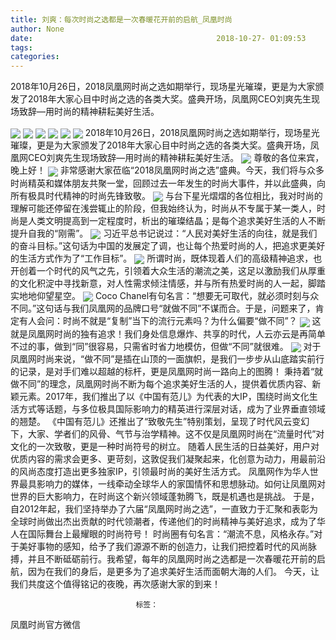 ```yaml
---
title: 刘爽：每次时尚之选都是一次春暖花开前的启航_凤凰时尚
author: None
date:                                         2018-10-27- 01:09:53                                
tags: 
categories: 
---
```

2018年10月26日，2018凤凰网时尚之选如期举行，现场星光璀璨，更是为大家颁发了2018年大家心目中时尚之选的各类大奖。盛典开场，凤凰网CEO刘爽先生现场致辞—用时尚的精神耕耘美好生活。
<!-- more -->
                                
<img align="center" border="0" src="http://p3.ifengimg.com/2018_43/79745C06C29442F3BEE3DE2A061B05F26D2903F5_w2736_h1824.jpg" />
                                
<img align="center" border="0" src="http://p2.ifengimg.com/2018_43/5B544304DB10D1219E9A7B0A50AE167E2C8AD547_w1080_h720.jpg" />
                                        
<img align="center" border="0" src="http://p1.ifengimg.com/2018_43/93755A8A728D2F865604F8F77579713A75B5FD28_w1080_h720.jpg" />
                                
<img align="center" border="0" src="http://p0.ifengimg.com/2018_43/4656583383A0FEA6596D8CB37A3D350E09B7938C_w897_h598.jpg" />
<img align="center" border="0" src="http://p3.ifengimg.com/2018_43/D44138F98DDAFE58AD74ABAD8A7838D85A24524A_w1080_h720.jpg" />
<img align="center" border="0" src="http://p3.ifengimg.com/2018_43/BD29D111F10C80E3177899E6984CDD2F3CA87223_w1080_h720.jpg" />
2018年10月26日，2018凤凰网时尚之选如期举行，现场星光璀璨，更是为大家颁发了2018年大家心目中时尚之选的各类大奖。盛典开场，凤凰网CEO刘爽先生现场致辞—用时尚的精神耕耘美好生活。
<img align="center" border="0" src="http://p0.ifengimg.com/2018_43/8F0D0B543FCC5DB8BE4CB756C2DE989BBBA03CFE_w897_h598.jpg" />
尊敬的各位来宾，晚上好！
<img align="center" border="0" src="http://p0.ifengimg.com/2018_43/94CBE037EE25B47F923675752022F554B5C9BABC_w980_h636.jpg" />
非常感谢大家莅临“2018凤凰网时尚之选”盛典。今天，我们将与众多时尚精英和媒体朋友共聚一堂，回顾过去一年发生的时尚大事件，并以此盛典，向所有极具时代精神的时尚先锋致敬。
<img align="center" border="0" src="http://p1.ifengimg.com/2018_43/31EF2DC7BCB9B6A928633E05247D567D45799020_w2736_h1824.jpg" />
与台下星光熠熠的各位相比，我对时尚的理解可能还停留在浅尝辄止的阶段，但我始终认为，时尚从不专属于某一类人，时尚是人类文明提高到一定程度时，析出的璀璨结晶；是每个追求美好生活的人不断提升自我的“刚需”。
<img align="center" border="0" src="http://p3.ifengimg.com/2018_43/64341D2D03BACF2250FB597BB71C4584B20CE2DB_w2736_h1824.jpg" />
习近平总书记说过：“人民对美好生活的向往，就是我们的奋斗目标。”这句话为中国的发展定了调，也让每个热爱时尚的人，把追求更美好的生活方式作为了“工作目标”。
<img align="center" border="0" src="http://p0.ifengimg.com/2018_43/327897B6435320098FAFE16F85FDF1E7976A6EAA_w2736_h1824.jpg" />
所谓时尚，既体现着人们的高级精神追求，也开创着一个时代的风气之先，引领着大众生活的潮流之美，这足以激励我们从厚重的文化积淀中寻找新意，对人性需求倾注情感，并与所有热爱时尚的人一起，脚踏实地地仰望星空。
<img align="center" border="0" src="http://p2.ifengimg.com/2018_43/0443F8487234B85AE1242273A0F3DFD256E947ED_w1620_h1080.jpg" />
Coco Chanel有句名言：“想要无可取代，就必须时刻与众不同。”这句话与我们凤凰网的品牌口号“就做不同”不谋而合。于是，问题来了，肯定有人会问：时尚不就是“复制”当下的流行元素吗？为什么偏要“做不同”？
<img align="center" border="0" src="http://p2.ifengimg.com/a/2016/0810/204c433878d5cf9size1_w16_h16.png" />
这就是凤凰网时尚的独有追求！我们身处信息爆炸、共享的时代，人云亦云是再简单不过的事，做到“同”很容易，只需省时省力地模仿，但做“不同”就很难。
<img align="center" border="0" src="//d.ifengimg.com/w80_h80_nocache/p0.ifengimg.com/a/2016/1011/31323ba80826d18size3_w80_h80.jpg" />
对于凤凰网时尚来说，“做不同”是插在山顶的一面旗帜，是我们一步步从山底踏实前行的记录，是对手们难以超越的标杆，更是凤凰网时尚一路向上的图腾！
秉持着“就做不同”的理念，凤凰网时尚不断为每个追求美好生活的人，提供着优质内容、新颖元素。2017年，我们推出了以《中国有范儿》为代表的大IP，围绕时尚文化生活方式等话题，与多位极具国际影响力的精英进行深层对话，成为了业界垂直领域的翘楚。
《中国有范儿》还推出了“致敬先生”特别策划，呈现了时代风云变幻下，大家、学者们的风骨、气节与治学精神。这不仅是凤凰网时尚在“流量时代”对文化的一次致敬，更是一种时尚符号的树立。
随着人民生活的日益美好，用户对优质内容的需求会更多、更苛刻，这敦促我们凝聚起来，化创意为动力，用最前沿的风尚态度打造出更多独家IP，引领最时尚的美好生活方式。
凤凰网作为华人世界最具影响力的媒体，一线牵动全球华人的家国情怀和思想脉动。如何让凤凰网对世界的巨大影响力，在时尚这个新兴领域蓬勃腾飞，既是机遇也是挑战。
于是，自2012年起，我们坚持举办了六届“凤凰网时尚之选”，一直致力于汇聚和表彰为全球时尚做出杰出贡献的时代领潮者，传递他们的时尚精神与美好追求，成为了华人在国际舞台上最耀眼的时尚符号！
时尚圈有句名言：“潮流不息，风格永存。”对于美好事物的感知，给予了我们源源不断的创造力，让我们把控着时代的风尚脉搏，并且不断砥砺前行。我希望，每年的凤凰网时尚之选都是一次春暖花开前的启航，因为在我们的身后，是更多为了追求美好生活而面朝大海的人们。
今天，让我们共度这个值得铭记的夜晚，再次感谢大家的到来！
                                                            
                                                            
                                标签：                                        
                            
                                    
                            
凤凰时尚官方微信
                                            
                                
